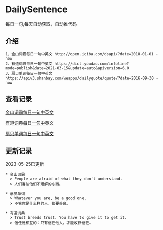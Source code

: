 # DailySentence

每日一句,每天自动获取，自动推代码

## 介绍

```
1、金山词霸每日一句中英文 http://open.iciba.com/dsapi/?date=2018-01-01 - now
2、有道词典每日一句中英文 https://dict.youdao.com/infoline?mode=publish&date=2021-03-15&update=auto&apiversion=6.0
3、扇贝单词每日一句中英文 https://apiv3.shanbay.com/weapps/dailyquote/quote/?date=2016-09-30 - now
```

## 查看记录

[金山词霸每日一句中英文](./data/iciba/)

[有道词典每日一句中英文](./data/youdao/)

[扇贝单词每日一句中英文](./data/shanbay/)

## 更新记录
2023-05-25已更新 
```
* 金山词霸
  > People are afraid of what they don't understand.
  > 人们害怕他们不理解的东西。

* 扇贝单词
  > Whatever you are, be a good one.
  > 不管你是什么样的人，都要善良。

* 有道词典
  > Trust breeds trust. You have to give it to get it.
  > 信任是相互的：只有信任他人，才能收获信任。

```
